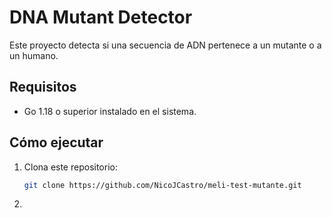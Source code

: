 # DNA Mutant Detector

Este proyecto detecta si una secuencia de ADN pertenece a un mutante o a un humano.

## Requisitos
- Go 1.18 o superior instalado en el sistema.

## Cómo ejecutar
1. Clona este repositorio:
   ```bash
   git clone https://github.com/NicoJCastro/meli-test-mutante.git

2. 
